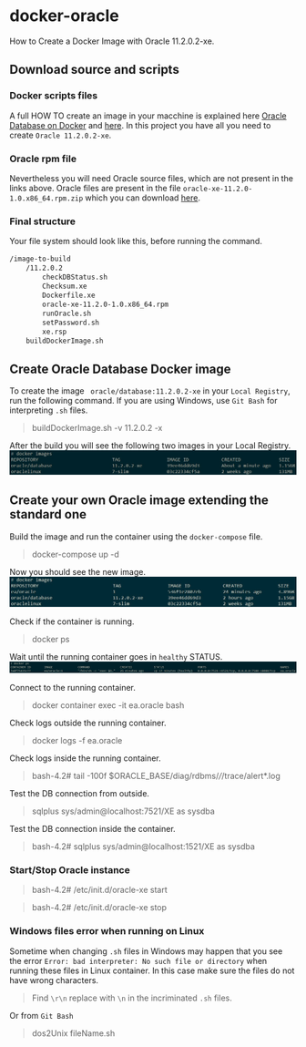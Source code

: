 # docker-oracle

How to Create a Docker Image with Oracle 11.2.0.2-xe.

## Download source and scripts

### Docker scripts files
A full HOW TO create an image in your macchine is explained here [Oracle Database on Docker](https://github.com/oracle/docker-images/blob/master/OracleDatabase/SingleInstance)
and [here](https://github.com/oracle/docker-images/tree/master/OracleDatabase/SingleInstance).
In this project you have all you need to create ```Oracle 11.2.0.2-xe```. 

### Oracle rpm file
Nevertheless you will need Oracle source files, which are not present in the links above. 
Oracle files are present in the file ```oracle-xe-11.2.0-1.0.x86_64.rpm.zip``` which you can download [here](http://download.xskernel.org/soft/linux-rpm/).

### Final structure
Your file system should look like this, before running the command.
```
/image-to-build
	/11.2.0.2
		checkDBStatus.sh
		Checksum.xe
		Dockerfile.xe
		oracle-xe-11.2.0-1.0.x86_64.rpm
		runOracle.sh
		setPassword.sh
		xe.rsp
	buildDockerImage.sh
```	

## Create Oracle Database Docker image

To create the image ```	oracle/database:11.2.0.2-xe``` in your ```Local Registry```, run the following command. If you are using Windows, use ```Git Bash``` for interpreting ```.sh``` files.
 
>buildDockerImage.sh -v 11.2.0.2 -x

After the build you will see the following two images in your Local Registry.
![Images](./doc/docker_images_oracle_standard.jpg)


## Create your own Oracle image extending the standard one

Build the image and run the container using the ```docker-compose``` file.
>docker-compose up -d

Now you should see the new image.
![Images](./doc/docker_images_oracle_customized.jpg)

Check if the container is running.
>docker ps

Wait until the running container goes in ```healthy``` STATUS.
![Images](./doc/docker_container_oracle_customized.jpg)

Connect to the running container.
>docker container exec -it ea.oracle bash

Check logs outside the running container. 
>docker logs -f ea.oracle

Check logs inside the running container.
>bash-4.2# tail -100f $ORACLE_BASE/diag/rdbms/*/*/trace/alert*.log

Test the DB connection from outside.
>sqlplus sys/admin@localhost:7521/XE as sysdba

Test the DB connection inside the container.
>bash-4.2# sqlplus sys/admin@localhost:1521/XE as sysdba

### Start/Stop Oracle instance
>bash-4.2# /etc/init.d/oracle-xe start

>bash-4.2# /etc/init.d/oracle-xe stop


### Windows files error when running on Linux
Sometime when changing ```.sh``` files in Windows may happen that you see the error ```Error: bad interpreter: No such file or directory``` when running these files in Linux container. 
In this case make sure the files do not have wrong characters. 
>Find ```\r\n``` replace with ```\n``` in the incriminated ```.sh``` files.

Or from ```Git Bash```
>dos2Unix fileName.sh